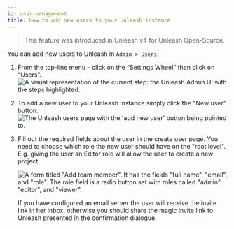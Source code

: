 ```yaml
---
id: user-management
title: How to add new users to your Unleash instance
---
```


> This feature was introduced in Unleash v4 for Unleash Open-Source.

You can add new users to Unleash in `Admin > Users`.

1. From the top-line menu – click on the “Settings Wheel” then click on “Users”.
    ![A visual representation of the current step: the Unleash Admin UI with the steps highlighted.](/img/user_admin_list_button.png)


2. To add a new user to your Unleash instance simply click the "New user" button:
    ![The Unleash users page with the 'add new user' button being pointed to.](/img/user_admin-add-user.jpg)

3. Fill out the required fields about the user in the create user page. You need to choose which role the new user should have on the "root level". E.g. giving the user an Editor role will allow the user to create a new project.

    ![A form titled "Add team member". It has the fields "full name", "email", and "role". The role field is a radio button set with roles called "admin", "editor", and "viewer".](/img/user_admin_add_user_modal.png)

    If you have configured an email server the user will receive the invite link in her inbox, otherwise you should share the magic invite link to Unleash presented in the confirmation dialogue.
